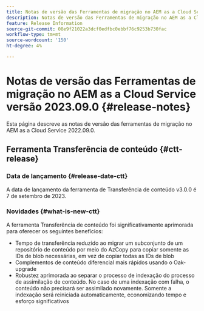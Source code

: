 ```yaml
---
title: Notas de versão das Ferramentas de migração no AEM as a Cloud Service versão 2023.09.0
description: Notas de versão das Ferramentas de migração no AEM as a Cloud Service versão 2022.09.0
feature: Release Information
source-git-commit: 08e9f21022a3dcf0edfbc0ebbf76c9253b730fac
workflow-type: tm+mt
source-wordcount: '150'
ht-degree: 4%

---
```


# Notas de versão das Ferramentas de migração no AEM as a Cloud Service versão 2023.09.0 {#release-notes}

Esta página descreve as notas de versão das ferramentas de migração no AEM as a Cloud Service 2022.09.0.

## Ferramenta Transferência de conteúdo {#ctt-release}

### Data de lançamento {#release-date-ctt}

A data de lançamento da ferramenta de Transferência de conteúdo v3.0.0 é 7 de setembro de 2023.

### Novidades {#what-is-new-ctt}

A ferramenta Transferência de conteúdo foi significativamente aprimorada para oferecer os seguintes benefícios:
* Tempo de transferência reduzido ao migrar um subconjunto de um repositório de conteúdo por meio do AzCopy para copiar somente as IDs de blob necessárias, em vez de copiar todas as IDs de blob
* Complementos de conteúdo diferencial mais rápidos usando o Oak-upgrade
* Robustez aprimorada ao separar o processo de indexação do processo de assimilação de conteúdo. No caso de uma indexação com falha, o conteúdo não precisará ser assimilado novamente. Somente a indexação será reiniciada automaticamente, economizando tempo e esforço significativos
